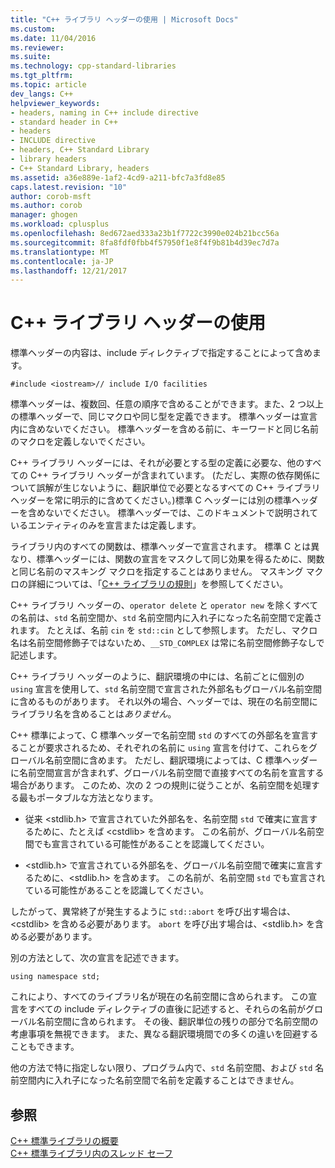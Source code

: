 ```yaml
---
title: "C++ ライブラリ ヘッダーの使用 | Microsoft Docs"
ms.custom: 
ms.date: 11/04/2016
ms.reviewer: 
ms.suite: 
ms.technology: cpp-standard-libraries
ms.tgt_pltfrm: 
ms.topic: article
dev_langs: C++
helpviewer_keywords:
- headers, naming in C++ include directive
- standard header in C++
- headers
- INCLUDE directive
- headers, C++ Standard Library
- library headers
- C++ Standard Library, headers
ms.assetid: a36e889e-1af2-4cd9-a211-bfc7a3fd8e85
caps.latest.revision: "10"
author: corob-msft
ms.author: corob
manager: ghogen
ms.workload: cplusplus
ms.openlocfilehash: 8ed672aed333a23b1f7722c3990e024b21bcc56a
ms.sourcegitcommit: 8fa8fdf0fbb4f57950f1e8f4f9b81b4d39ec7d7a
ms.translationtype: MT
ms.contentlocale: ja-JP
ms.lasthandoff: 12/21/2017
---
```

# <a name="using-c-library-headers"></a>C++ ライブラリ ヘッダーの使用
標準ヘッダーの内容は、include ディレクティブで指定することによって含めます。  
  
```  
#include <iostream>// include I/O facilities  
```  
  
 標準ヘッダーは、複数回、任意の順序で含めることができます。また、2 つ以上の標準ヘッダーで、同じマクロや同じ型を定義できます。 標準ヘッダーは宣言内に含めないでください。 標準ヘッダーを含める前に、キーワードと同じ名前のマクロを定義しないでください。  
  
 C++ ライブラリ ヘッダーには、それが必要とする型の定義に必要な、他のすべての C++ ライブラリ ヘッダーが含まれています。 (ただし、実際の依存関係について誤解が生じないように、翻訳単位で必要となるすべての C++ ライブラリ ヘッダーを常に明示的に含めてください。)標準 C ヘッダーには別の標準ヘッダーを含めないでください。 標準ヘッダーでは、このドキュメントで説明されているエンティティのみを宣言または定義します。  
  
 ライブラリ内のすべての関数は、標準ヘッダーで宣言されます。 標準 C とは異なり、標準ヘッダーには、関数の宣言をマスクして同じ効果を得るために、関数と同じ名前のマスキング マクロを指定することはありません。 マスキング マクロの詳細については、「[C++ ライブラリの規則](../standard-library/cpp-library-conventions.md)」を参照してください。  
  
 C++ ライブラリ ヘッダーの、`operator delete` と `operator new` を除くすべての名前は、`std` 名前空間か、`std` 名前空間内に入れ子になった名前空間で定義されます。 たとえば、名前 `cin` を `std::cin` として参照します。 ただし、マクロ名は名前空間修飾子ではないため、`__STD_COMPLEX` は常に名前空間修飾子なしで記述します。  
  
 C++ ライブラリ ヘッダーのように、翻訳環境の中には、名前ごとに個別の `using` 宣言を使用して、`std` 名前空間で宣言された外部名もグローバル名前空間に含めるものがあります。 それ以外の場合、ヘッダーでは、現在の名前空間にライブラリ名を含めることは*ありません*。  
  
 C++ 標準によって、C 標準ヘッダーで名前空間 `std` のすべての外部名を宣言することが要求されるため、それぞれの名前に `using` 宣言を付けて、これらをグローバル名前空間に含めます。 ただし、翻訳環境によっては、C 標準ヘッダーに名前空間宣言が含まれず、グローバル名前空間で直接すべての名前を宣言する場合があります。 このため、次の 2 つの規則に従うことが、名前空間を処理する最もポータブルな方法となります。  
  
-   従来 \<stdlib.h> で宣言されていた外部名を、名前空間 `std` で確実に宣言するために、たとえば \<cstdlib> を含めます。 この名前が、グローバル名前空間でも宣言されている可能性があることを認識してください。  
  
-   \<stdlib.h> で宣言されている外部名を、グローバル名前空間で確実に宣言するために、\<stdlib.h> を含めます。 この名前が、名前空間 `std` でも宣言されている可能性があることを認識してください。  
  
 したがって、異常終了が発生するように `std::abort` を呼び出す場合は、\<cstdlib> を含める必要があります。 `abort` を呼び出す場合は、\<stdlib.h> を含める必要があります。  
  
 別の方法として、次の宣言を記述できます。  
  
```  
using namespace std;  
```  
  
 これにより、すべてのライブラリ名が現在の名前空間に含められます。 この宣言をすべての include ディレクティブの直後に記述すると、それらの名前がグローバル名前空間に含められます。 その後、翻訳単位の残りの部分で名前空間の考慮事項を無視できます。 また、異なる翻訳環境間での多くの違いを回避することもできます。  
  
 他の方法で特に指定しない限り、プログラム内で、`std` 名前空間、および `std` 名前空間内に入れ子になった名前空間で名前を定義することはできません。  
  
## <a name="see-also"></a>参照  
 [C++ 標準ライブラリの概要](../standard-library/cpp-standard-library-overview.md)   
 [C++ 標準ライブラリ内のスレッド セーフ](../standard-library/thread-safety-in-the-cpp-standard-library.md)


